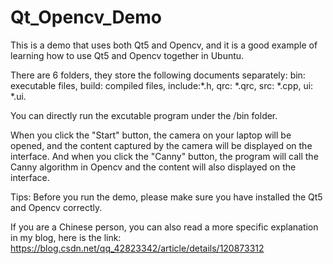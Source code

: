 # Qt_Opencv_Demo

This is a demo that uses both Qt5 and Opencv, and it is a good example of learning how to use Qt5 and Opencv together in Ubuntu.

There are 6 folders, they store the following documents separately:
bin: executable files,
build: compiled files,
include:*.h,
qrc: *.qrc,
src: *.cpp,
ui: *.ui.

You can directly run the excutable program under the /bin folder.

When you click the "Start" button, the camera on your laptop will be opened, and the content captured by the camera will be displayed on the interface. And when you click the "Canny" button, the program will call the Canny algorithm in Opencv and the content will also displayed on the interface.

Tips: Before you run the demo, please make sure you have installed the Qt5 and Opencv correctly. 

If you are a Chinese person, you can also read a more specific explanation in my blog, here is the link: https://blog.csdn.net/qq_42823342/article/details/120873312

